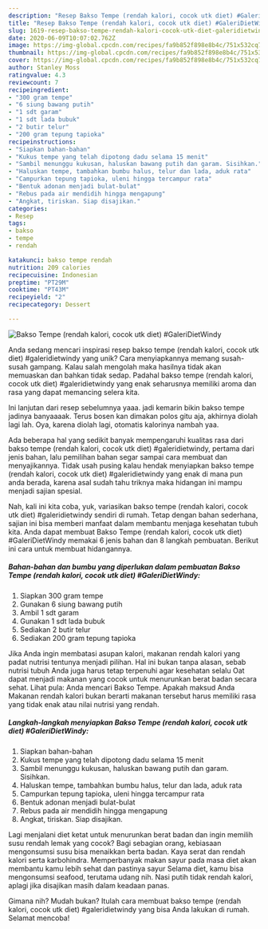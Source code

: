 ```yaml
---
description: "Resep Bakso Tempe (rendah kalori, cocok utk diet) #GaleriDietWindy yang Bisa Manjain Lidah"
title: "Resep Bakso Tempe (rendah kalori, cocok utk diet) #GaleriDietWindy yang Bisa Manjain Lidah"
slug: 1619-resep-bakso-tempe-rendah-kalori-cocok-utk-diet-galeridietwindy-yang-bisa-manjain-lidah
date: 2020-06-09T10:07:02.762Z
image: https://img-global.cpcdn.com/recipes/fa9b852f898e8b4c/751x532cq70/bakso-tempe-rendah-kalori-cocok-utk-diet-galeridietwindy-foto-resep-utama.jpg
thumbnail: https://img-global.cpcdn.com/recipes/fa9b852f898e8b4c/751x532cq70/bakso-tempe-rendah-kalori-cocok-utk-diet-galeridietwindy-foto-resep-utama.jpg
cover: https://img-global.cpcdn.com/recipes/fa9b852f898e8b4c/751x532cq70/bakso-tempe-rendah-kalori-cocok-utk-diet-galeridietwindy-foto-resep-utama.jpg
author: Stanley Moss
ratingvalue: 4.3
reviewcount: 7
recipeingredient:
- "300 gram tempe"
- "6 siung bawang putih"
- "1 sdt garam"
- "1 sdt lada bubuk"
- "2 butir telur"
- "200 gram tepung tapioka"
recipeinstructions:
- "Siapkan bahan-bahan"
- "Kukus tempe yang telah dipotong dadu selama 15 menit"
- "Sambil menunggu kukusan, haluskan bawang putih dan garam. Sisihkan."
- "Haluskan tempe, tambahkan bumbu halus, telur dan lada, aduk rata"
- "Campurkan tepung tapioka, uleni hingga tercampur rata"
- "Bentuk adonan menjadi bulat-bulat"
- "Rebus pada air mendidih hingga mengapung"
- "Angkat, tiriskan. Siap disajikan."
categories:
- Resep
tags:
- bakso
- tempe
- rendah

katakunci: bakso tempe rendah 
nutrition: 209 calories
recipecuisine: Indonesian
preptime: "PT29M"
cooktime: "PT43M"
recipeyield: "2"
recipecategory: Dessert

---
```



![Bakso Tempe (rendah kalori, cocok utk diet) #GaleriDietWindy](https://img-global.cpcdn.com/recipes/fa9b852f898e8b4c/751x532cq70/bakso-tempe-rendah-kalori-cocok-utk-diet-galeridietwindy-foto-resep-utama.jpg)

Anda sedang mencari inspirasi resep bakso tempe (rendah kalori, cocok utk diet) #galeridietwindy yang unik? Cara menyiapkannya memang susah-susah gampang. Kalau salah mengolah maka hasilnya tidak akan memuaskan dan bahkan tidak sedap. Padahal bakso tempe (rendah kalori, cocok utk diet) #galeridietwindy yang enak seharusnya memiliki aroma dan rasa yang dapat memancing selera kita.

Ini lanjutan dari resep sebelumnya yaaa. jadi kemarin bikin bakso tempe jadinya banyaaaak. Terus bosen kan dimakan polos gitu aja, akhirnya diolah lagi lah. Oya, karena diolah lagi, otomatis kalorinya nambah yaa.

Ada beberapa hal yang sedikit banyak mempengaruhi kualitas rasa dari bakso tempe (rendah kalori, cocok utk diet) #galeridietwindy, pertama dari jenis bahan, lalu pemilihan bahan segar sampai cara membuat dan menyajikannya. Tidak usah pusing kalau hendak menyiapkan bakso tempe (rendah kalori, cocok utk diet) #galeridietwindy yang enak di mana pun anda berada, karena asal sudah tahu triknya maka hidangan ini mampu menjadi sajian spesial.


Nah, kali ini kita coba, yuk, variasikan bakso tempe (rendah kalori, cocok utk diet) #galeridietwindy sendiri di rumah. Tetap dengan bahan sederhana, sajian ini bisa memberi manfaat dalam membantu menjaga kesehatan tubuh kita. Anda dapat membuat Bakso Tempe (rendah kalori, cocok utk diet) #GaleriDietWindy memakai 6 jenis bahan dan 8 langkah pembuatan. Berikut ini cara untuk membuat hidangannya.

<!--inarticleads1-->

##### Bahan-bahan dan bumbu yang diperlukan dalam pembuatan Bakso Tempe (rendah kalori, cocok utk diet) #GaleriDietWindy:

1. Siapkan 300 gram tempe
1. Gunakan 6 siung bawang putih
1. Ambil 1 sdt garam
1. Gunakan 1 sdt lada bubuk
1. Sediakan 2 butir telur
1. Sediakan 200 gram tepung tapioka


Jika Anda ingin membatasi asupan kalori, makanan rendah kalori yang padat nutrisi tentunya menjadi pilihan. Hal ini bukan tanpa alasan, sebab nutrisi tubuh Anda juga harus tetap terpenuhi agar kesehatan selalu Oat dapat menjadi makanan yang cocok untuk menurunkan berat badan secara sehat. Lihat pula: Anda mencari Bakso Tempe. Apakah maksud Anda Makanan rendah kalori bukan berarti makanan tersebut harus memiliki rasa yang tidak enak atau nilai nutrisi yang rendah. 

<!--inarticleads2-->

##### Langkah-langkah menyiapkan Bakso Tempe (rendah kalori, cocok utk diet) #GaleriDietWindy:

1. Siapkan bahan-bahan
1. Kukus tempe yang telah dipotong dadu selama 15 menit
1. Sambil menunggu kukusan, haluskan bawang putih dan garam. Sisihkan.
1. Haluskan tempe, tambahkan bumbu halus, telur dan lada, aduk rata
1. Campurkan tepung tapioka, uleni hingga tercampur rata
1. Bentuk adonan menjadi bulat-bulat
1. Rebus pada air mendidih hingga mengapung
1. Angkat, tiriskan. Siap disajikan.


Lagi menjalani diet ketat untuk menurunkan berat badan dan ingin memilih susu rendah lemak yang cocok? Bagi sebagian orang, kebiasaan mengonsumsi susu bisa menaikkan berta badan. Kaya serat dan rendah kalori serta karbohindra. Memperbanyak makan sayur pada masa diet akan membantu kamu lebih sehat dan pastinya sayur Selama diet, kamu bisa mengonsumsi seafood, terutama udang nih. Nasi putih tidak rendah kalori, aplagi jika disajikan masih dalam keadaan panas. 

Gimana nih? Mudah bukan? Itulah cara membuat bakso tempe (rendah kalori, cocok utk diet) #galeridietwindy yang bisa Anda lakukan di rumah. Selamat mencoba!
